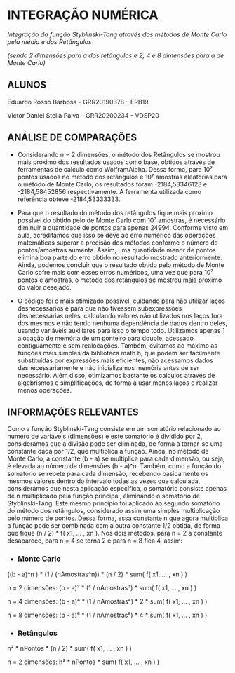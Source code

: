 # INTEGRAÇÃO NUMÉRICA
*Integração da função Styblinski-Tang através dos métodos de Monte Carlo pela média e dos Retângulos*

*(sendo 2 dimensões para a dos retângulos e 2, 4 e 8 dimensões para a de Monte Carlo)*

## ALUNOS

Eduardo Rosso Barbosa - GRR20190378 - ERB19

Victor Daniel Stella Paiva - GRR20200234 - VDSP20

## ANÁLISE DE COMPARAÇÕES

* Considerando n = 2 dimensões, o método dos Retângulos se mostrou mais próximo dos resultados usados como base, obtidos através de ferramentas de calculo como WolframAlpha. Dessa forma, para 10⁷ pontos usados no método dos retângulos e 10⁷ amostras aleatórias para o método de Monte Carlo, os resultados foram -2184,53346123 e -2184,58452856 respectivamente. A ferramenta utilizada como referência obteve -2184,53333333.

* Para que o resultado do método dos retângulos fique mais proximo possível do obtido pelo de Monte Carlo com 10⁷ amostras, é necessário diminuir a quantidade de pontos para apenas 24994. Conforme visto em aula, acreditamos que isso se deve ao erro numérico das operações matemáticas superar a precisão dos métodos conforme o número de pontos/amostras aumenta. Assim, uma quantidade menor de pontos elimina boa parte do erro obtido no resultado mostrado anteriormente. Ainda, podemos concluir que o resultado obtido pelo método de Monte Carlo sofre mais com esses erros numéricos, uma vez que para 10⁷ pontos e amostras, o método dos retângulos se mostrou mais proximo do valor desejado.

* O código foi o mais otimizado possível, cuidando para não utilizar laços desnecessários e para que não tivessem subexpressões desnecessárias neles, calculando valores não utilizados nos laços fora dos mesmos e não tendo nenhuma dependência de dados dentro deles, usando variáveis auxiliares para isso o tempo todo. Utilizamos apenas 1 alocação de memória de um ponteiro para double, acessado contíguamente e sem realocações. Também, evitamos ao máximo as funções mais simples da biblioteca math.h, que podem ser facilmente substituídas por expressões mais eficientes, não acessamos dados desnecessariamente e não inicializamos memória antes de ser necessário. Além disso, otimizamos bastante os calculos através de algebrismos e simplificações, de forma a usar menos laços e realizar menos operações.

## INFORMAÇÕES RELEVANTES

Como a função Styblinski-Tang consiste em um somatório relacionado ao número de variáveis (dimensões) e este somatório é dividido por 2, consideramos que a divisão pode ser eliminada, de forma a tornar-se uma constante dada por 1/2, que multiplica a função. Ainda, no método de Monte Carlo, a constante (b - a) se multiplica para cada dimensão, ou seja, é elevada ao número de dimensões (b - a)^n. Também, como a função do somatório se repete para cada dimensão, recebendo basicamente os mesmos valores dentro do intervalo todas as vezes que calculada, consideramos que nesta aplicação específica, o somatório consiste apenas de n multiplicado pela função principal, eliminando o somatório de Styblinski-Tang. Este mesmo princípio foi aplicado ào segundo somatório do método dos retângulos, considerado assim uma simples multiplicação pelo número de pontos. Dessa forma, essa constante n que agora multiplica a função pode ser combinada com a outra constante 1/2 obtida, de forma que fique (n / 2) * f( x1, ... , xn ). Nos dois métodos, para n = 2 a constante desaparece, para n = 4 se torna 2 e para n = 8 fica 4, assim:

* ### Monte Carlo
((b - a)^n ) * (1 / (nAmostras^n)) * (n / 2) * sum( f( x1, ... , xn ) )

n = 2 dimensões: (b - a)² * (1 / nAmostras²) * sum( f( x1, ... , xn ) )

n = 4 dimensões: (b - a)⁴ * (1 / nAmostras⁴) * 2 * sum( f( x1, ... , xn ) )

n = 8 dimensões: (b - a)⁸ * (1 / nAmostras⁸) * 4 * sum( f( x1, ... , xn ) )

* ### Retângulos
h² * nPontos * (n / 2) * sum( f( x1, ... , xn ) )

n = 2 dimensões: h² * nPontos * sum( f( x1, ... , xn ) )